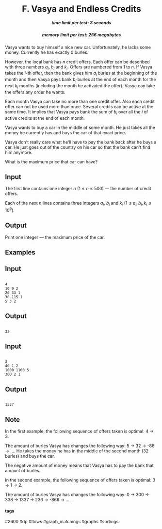 <h1 style='text-align: center;'> F. Vasya and Endless Credits</h1>

<h5 style='text-align: center;'>time limit per test: 3 seconds</h5>
<h5 style='text-align: center;'>memory limit per test: 256 megabytes</h5>

Vasya wants to buy himself a nice new car. Unfortunately, he lacks some money. Currently he has exactly 0 burles.

However, the local bank has $n$ credit offers. Each offer can be described with three numbers $a_i$, $b_i$ and $k_i$. Offers are numbered from $1$ to $n$. If Vasya takes the $i$-th offer, then the bank gives him $a_i$ burles at the beginning of the month and then Vasya pays bank $b_i$ burles at the end of each month for the next $k_i$ months (including the month he activated the offer). Vasya can take the offers any order he wants.

Each month Vasya can take no more than one credit offer. Also each credit offer can not be used more than once. Several credits can be active at the same time. It implies that Vasya pays bank the sum of $b_i$ over all the $i$ of active credits at the end of each month.

Vasya wants to buy a car in the middle of some month. He just takes all the money he currently has and buys the car of that exact price.

Vasya don't really care what he'll have to pay the bank back after he buys a car. He just goes out of the country on his car so that the bank can't find him anymore.

What is the maximum price that car can have?

## Input

The first line contains one integer $n$ ($1 \le n \le 500$) — the number of credit offers.

Each of the next $n$ lines contains three integers $a_i$, $b_i$ and $k_i$ ($1 \le a_i, b_i, k_i \le 10^9$).

## Output

Print one integer — the maximum price of the car.

## Examples

## Input


```

4
10 9 2
20 33 1
30 115 1
5 3 2

```
## Output


```

32

```
## Input


```

3
40 1 2
1000 1100 5
300 2 1

```
## Output


```

1337

```
## Note

In the first example, the following sequence of offers taken is optimal: 4 $\rightarrow$ 3.

The amount of burles Vasya has changes the following way: 5 $\rightarrow$ 32 $\rightarrow$ -86 $\rightarrow$ .... He takes the money he has in the middle of the second month (32 burles) and buys the car.

The negative amount of money means that Vasya has to pay the bank that amount of burles.

In the second example, the following sequence of offers taken is optimal: 3 $\rightarrow$ 1 $\rightarrow$ 2.

The amount of burles Vasya has changes the following way: 0 $\rightarrow$ 300 $\rightarrow$ 338 $\rightarrow$ 1337 $\rightarrow$ 236 $\rightarrow$ -866 $\rightarrow$ .... 



#### tags 

#2600 #dp #flows #graph_matchings #graphs #sortings 
